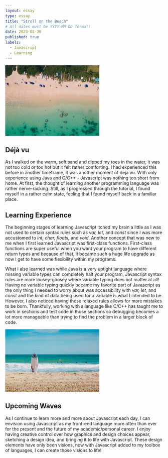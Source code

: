 ```yaml
---
layout: essay
type: essay
title: "Stroll on the Beach"
# All dates must be YYYY-MM-DD format!
date: 2023-08-30
published: true
labels:
  - Javascript
  - Learning
---
```

<img width="300px" class="float-end ps-4" src="../img/lanikaibeach.jpg" alt="Topview of Lanikai Beach">

## Déjà vu
As I walked on the warm, soft sand and dipped my toes in the water, it was not too cold or too hot but it felt rather comforting. I had experienced this before in another timeframe, it was another moment of deja vu. With only experience using Java and C/C++ - Javascript was nothing too short from home. At first, the thought of learning another programming language was rather nerve-racking. Still, as I progressed through the tutorial, I found myself in a rather calm state, feeling that I found myself back in a familiar place.

## Learning Experience
The beginning stages of learning Javascript itched my brain a little as I was not used to certain syntax rules such as <em>var, let,</em> and <em>const</em> since I was more accustomed to <em>int, char, floats,</em> and <em>void</em>. Another concept that was new to me when I first learned Javascript was first-class functions. First-class functions are super useful when you want your program to have different return types and because of that, it became such a huge life upgrade as now I get to have some flexibility within my programs.

What I also learned was while Java is a very uptight language where missing variable types can completely halt your program, Javascript syntax rules are more loosey-goosey where variable typing does not matter at all! Having no variable typing quickly became my favorite part of Javascript as the only thing I needed to worry about was accessibility with <em>var, let,</em> and <em>const</em> and the kind of data being used for a variable is what I intended to be. However, I also noticed having these relaxed rules allows for more mistakes to be born. Thankfully, working with a language like C/C++ has taught me to work in sections and test code in those sections so debugging becomes a lot more manageable than trying to find the problem in a larger block of code.

<img width="300px" class="float-start pe-4" src="../img/surfboard-beach.jpg" alt="View of beach with a surfboard">

## Upcoming Waves
As I continue to learn more and more about Javascript each day, I can envision using Javascript as my front-end language more often than ever for the present and the future of my academic/personal career. I enjoy having creative control over how graphics and design choices appear, sketching a design idea, and bringing it to life with Javascript. These design elements have only been visions, now with Javascript added to my toolbox of languages, I can create those visions to life!
